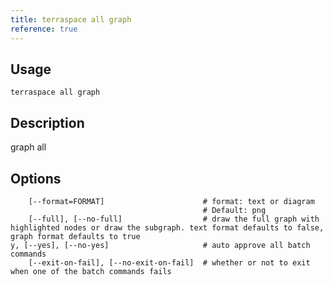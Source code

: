 ```yaml
---
title: terraspace all graph
reference: true
---
```


## Usage

    terraspace all graph

## Description

graph all


## Options

```
    [--format=FORMAT]                      # format: text or diagram
                                           # Default: png
    [--full], [--no-full]                  # draw the full graph with highlighted nodes or draw the subgraph. text format defaults to false, graph format defaults to true
y, [--yes], [--no-yes]                     # auto approve all batch commands
    [--exit-on-fail], [--no-exit-on-fail]  # whether or not to exit when one of the batch commands fails
```

